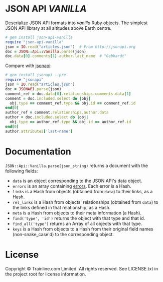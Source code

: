 # JSON API *VANILLA*

Deserialize JSON API formats into *vanilla* Ruby objects.
The simplest JSON API library at all altitudes above Earth centre.

```ruby
# gem install json-api-vanilla
require "json-api-vanilla"
json = IO.read("articles.json")  # From http://jsonapi.org
doc = JSON::Api::Vanilla.parse(json)
doc.data[0].comments[1].author.last_name  # "Gebhardt"
```

Compare with [jsonapi](https://github.com/beauby/jsonapi):

```ruby
# gem install jsonapi --pre
require "jsonapi"
json = IO.read("articles.json")
doc = JSONAPI.parse(json)
comment_ref = doc.data[0].relationships.comments.data[1]
comment = doc.included.select do |obj|
  obj.type == comment_ref.type && obj.id == comment_ref.id
end[0]
author_ref = comment.relationships.author.data
author = doc.included.select do |obj|
  obj.type == author_ref.type && obj.id == author_ref.id
end[0]
author.attributes['last-name']
```

# Documentation

`JSON::Api::Vanilla.parse(json_string)` returns a document with the following
fields:

- `data` is an object corresponding to the JSON API's data object.
- `errors` is an array containing [errors](http://jsonapi.org/format/#error-objects). Each error is a Hash.
- `links` is a Hash from objects (obtained from `data`) to their links, as a
  Hash.
- `rel_links` is a Hash from objects' relationships (obtained from `data`) to
  the links defined in that relationship, as a Hash.
- `meta` is a Hash from objects to their meta information (a Hash).
- `find('type', 'id')` returns the object with that type and that id.
- `find_all('type')` returns an Array of all objects with that type.
- `keys` is a Hash from objects to a Hash from their original field names
  (non-snake\_case'd) to the corresponding object.

# License

Copyright © Trainline.com Limited. All rights reserved. See LICENSE.txt in the project root for license information.
